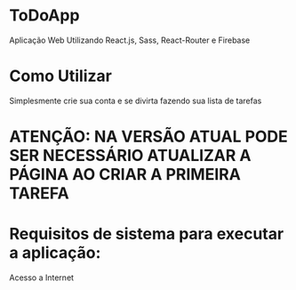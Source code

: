 # ToDoApp

Aplicação Web Utilizando React.js, Sass, React-Router e Firebase
# Como Utilizar
Simplesmente crie sua conta e se divirta fazendo sua lista de tarefas
# ATENÇÃO: NA VERSÃO ATUAL PODE SER NECESSÁRIO ATUALIZAR A PÁGINA AO CRIAR A PRIMEIRA TAREFA
# Requisitos de sistema para executar a aplicação:
Acesso a Internet